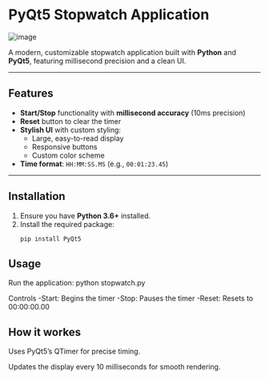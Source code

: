 # PyQt5 Stopwatch Application

![image](https://github.com/user-attachments/assets/a61d163d-635a-4491-af0f-3faf19f441cf)

A modern, customizable stopwatch application built with **Python** and **PyQt5**, featuring millisecond precision and a clean UI.  

---

## Features  
- **Start/Stop** functionality with **millisecond accuracy** (10ms precision)  
- **Reset** button to clear the timer  
- **Stylish UI** with custom styling:  
  - Large, easy-to-read display  
  - Responsive buttons  
  - Custom color scheme  
- **Time format**: `HH:MM:SS.MS` (e.g., `00:01:23.45`)  

---

## Installation  
1. Ensure you have **Python 3.6+** installed.  
2. Install the required package:  
   ```bash
   pip install PyQt5

## Usage
Run the application:
     python stopwatch.py

Controls
-Start: Begins the timer
-Stop: Pauses the timer
-Reset: Resets to 00:00:00.00

## How it workes
Uses PyQt5’s QTimer for precise timing.

Updates the display every 10 milliseconds for smooth rendering.
